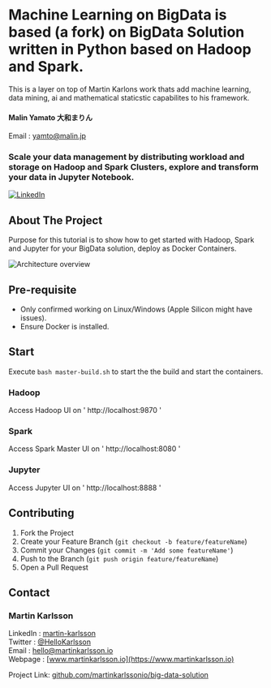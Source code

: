 # Machine Learning on BigData is based (a fork) on BigData Solution written in Python based on Hadoop and Spark.

This is a layer on top of Martin Karlons work thats add machine learning, data mining, ai and mathematical staticstic capabilites to his framework. 
#### Malin Yamato 大和まりん
Email : yamto@malin.jp   

### Scale your data management by distributing workload and storage on Hadoop and Spark Clusters, explore and transform your data in Jupyter Notebook.

<!--
*** Written by Martin Karlsson
*** www.martinkarlsson.io
-->

[![LinkedIn][linkedin-shield]][linkedin-url]


<!-- ABOUT THE PROJECT -->
## About The Project

Purpose for this tutorial is to show how to get started with Hadoop, Spark and Jupyter for your BigData solution, deploy as Docker Containers.

![Architecture overview][arch]

## Pre-requisite
- Only confirmed working on Linux/Windows (Apple Silicon might have issues).
- Ensure Docker is installed.

## Start

Execute `bash master-build.sh` to start the the build and start the containers.

### Hadoop
Access Hadoop UI on ' http://localhost:9870 '

### Spark
Access Spark Master UI on ' http://localhost:8080 '

### Jupyter
Access Jupyter UI on ' http://localhost:8888 '

<!-- CONTRIBUTING -->
## Contributing

1. Fork the Project
2. Create your Feature Branch (`git checkout -b feature/featureName`)
3. Commit your Changes (`git commit -m 'Add some featureName'`)
4. Push to the Branch (`git push origin feature/featureName`)
5. Open a Pull Request


<!-- CONTACT -->
## Contact

### Martin Karlsson

LinkedIn : [martin-karlsson][linkedin-url] \
Twitter : [@HelloKarlsson](https://twitter.com/HelloKarlsson) \
Email : hello@martinkarlsson.io \
Webpage : [www.martinkarlsson.io](https://www.martinkarlsson.io)


Project Link: [github.com/martinkarlssonio/big-data-solution](https://github.com/martinkarlssonio/big-data-solution)


<!-- MARKDOWN LINKS & IMAGES -->
[linkedin-shield]: https://img.shields.io/badge/-LinkedIn-black.svg?style=for-the-badge&logo=linkedin&colorB=555
[linkedin-malin]: ttps://www.linkedin.com/in/malin-yamato-l%C3%A4%C3%A4kk%C3%B6-randstr%C3%B6m-5032041a3/
[linkedin-url]: https://linkedin.com/in/martin-karlsson
[arch]: arch.png

